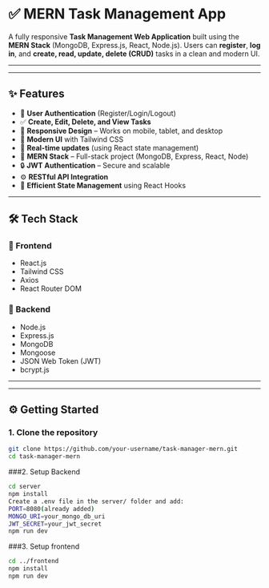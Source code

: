 # ✅ MERN Task Management App

A fully responsive **Task Management Web Application** built using the **MERN Stack** (MongoDB, Express.js, React, Node.js). Users can **register**, **log in**, and **create, read, update, delete (CRUD)** tasks in a clean and modern UI.

---


---

## ✨ Features

- 🔐 **User Authentication** (Register/Login/Logout)
- ✅ **Create, Edit, Delete, and View Tasks**
- 📱 **Responsive Design** – Works on mobile, tablet, and desktop
- 🎨 **Modern UI** with Tailwind CSS
- 🔁 **Real-time updates** (using React state management)
- 🚀 **MERN Stack** – Full-stack project (MongoDB, Express, React, Node)
- 🔒 **JWT Authentication** – Secure and scalable
- ⚙️ **RESTful API Integration**
- 🧠 **Efficient State Management** using React Hooks

---

## 🛠 Tech Stack

### 🔹 Frontend
- React.js
- Tailwind CSS
- Axios
- React Router DOM

### 🔹 Backend
- Node.js
- Express.js
- MongoDB
- Mongoose
- JSON Web Token (JWT)
- bcrypt.js

---


---

## ⚙️ Getting Started

### 1. Clone the repository

```bash
git clone https://github.com/your-username/task-manager-mern.git
cd task-manager-mern
```

###2. Setup Backend
```bash
cd server
npm install
Create a .env file in the server/ folder and add:
PORT=8080(already added)
MONGO_URI=your_mongo_db_uri
JWT_SECRET=your_jwt_secret
npm run dev
```
###3. Setup frontend
```bash
cd ../frontend
npm install
npm run dev
```
